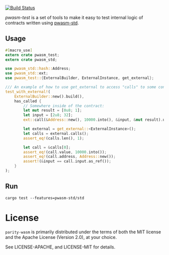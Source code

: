 [![Build Status](https://travis-ci.org/paritytech/pwasm-test.svg?branch=master)](https://travis-ci.org/fckt/pwasm-test)

*pwasm-test* is a set of tools to make it easy to test internal logic of contracts written using [pwasm-std](https://github.com/paritytech/pwasm-std).

## Usage

```rust
#[macro_use]
extern crate pwasm_test;
extern crate pwasm_std;

use pwasm_std::hash::Address;
use pwasm_std::ext;
use pwasm_test::{ExternalBuilder, ExternalInstance, get_external};

/// An example of how to use get_external to access "calls" to some contract
test_with_external!(
	ExternalBuilder::new().build(),
	has_called {
		// Somewhere inside of the contract:
		let mut result = [0u8; 1];
		let input = [2u8; 32];
		ext::call(&Address::new(), 10000.into(), &input, &mut result).unwrap();

		let external = get_external::<ExternalInstance>();
		let calls = external.calls();
		assert_eq!(calls.len(), 1);

		let call = &calls[0];
		assert_eq!(call.value, 10000.into());
		assert_eq!(call.address, Address::new());
		assert!(&input == call.input.as_ref());
	}
);
```

## Run

`cargo test --features=pwasm-std/std`

# License

`parity-wasm` is primarily distributed under the terms of both the MIT
license and the Apache License (Version 2.0), at your choice.

See LICENSE-APACHE, and LICENSE-MIT for details.
